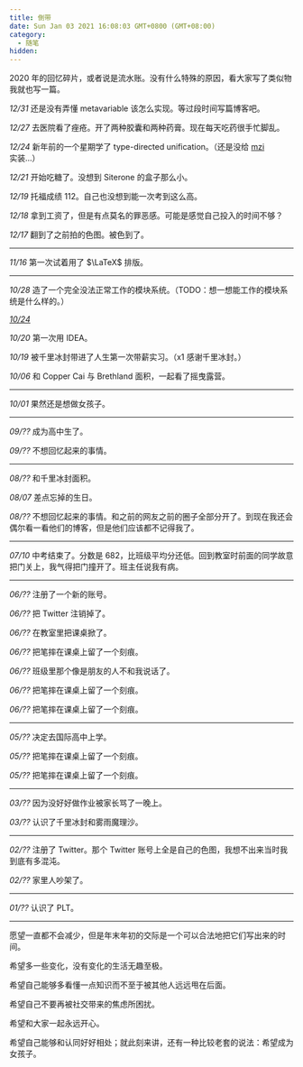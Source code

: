 ```yaml
---
title: 倒带
date: Sun Jan 03 2021 16:08:03 GMT+0800 (GMT+08:00)
category:
  - 随笔
hidden:
---
```


2020 年的回忆碎片，或者说是流水账。没有什么特殊的原因，看大家写了类似物我就也写一篇。

*12/31* 还是没有弄懂 metavariable 该怎么实现。等过段时间写篇博客吧。

*12/27* 去医院看了痤疮。开了两种胶囊和两种药膏。现在每天吃药很手忙脚乱。

*12/24* 新年前的一个星期学了 type-directed unification。（还是没给 [mzi](https://github.com/mzi-lang/mzi-dev.git) 实装...）

*12/21* 开始吃糖了。没想到 Siterone 的盒子那么小。

*12/19* 托福成绩 112。自己也没想到能一次考到这么高。

*12/18* 拿到工资了，但是有点莫名的罪恶感。可能是感觉自己投入的时间不够？

*12/17* 翻到了之前拍的色图。被色到了。

---

*11/16* 第一次试着用了 $\LaTeX$ 排版。

---

*10/28* 造了一个完全没法正常工作的模块系统。（TODO：想一想能工作的模块系统是什么样的。）

[*10/24*](https://twitter.com/TsingHsuen)

*10/20* 第一次用 IDEA。

*10/19* 被千里冰封带进了人生第一次带薪实习。（x1 感谢千里冰封。）

*10/06* 和 Copper Cai 与 Brethland 面积，一起看了摇曳露营。

---

*10/01* 果然还是想做女孩子。

---

*09/??* 成为高中生了。

*09/??* 不想回忆起来的事情。

---

*08/??* 和千里冰封面积。

*08/07* 差点忘掉的生日。

*08/??* 不想回忆起来的事情。和之前的网友之前的圈子全部分开了。到现在我还会偶尔看一看他们的博客，但是他们应该都不记得我了。

---

*07/10* 中考结束了。分数是 682，比班级平均分还低。回到教室时前面的同学故意把门关上，我气得把门撞开了。班主任说我有病。

---

*06/??* 注册了一个新的账号。

*06/??* 把 Twitter 注销掉了。

*06/??* 在教室里把课桌掀了。

*06/??* 把笔摔在课桌上留了一个刻痕。

*06/??* 班级里那个像是朋友的人不和我说话了。

*06/??* 把笔摔在课桌上留了一个刻痕。

*06/??* 把笔摔在课桌上留了一个刻痕。

---

*05/??* 决定去国际高中上学。

*05/??* 把笔摔在课桌上留了一个刻痕。

*05/??* 把笔摔在课桌上留了一个刻痕。

---

*03/??* 因为没好好做作业被家长骂了一晚上。

*03/??* 认识了千里冰封和雾雨魔理沙。

---

*02/??* 注册了 Twitter。那个 Twitter 账号上全是自己的色图，我想不出来当时我到底有多混沌。

*02/??* 家里人吵架了。

---

*01/??* 认识了 PLT。

---

愿望一直都不会减少，但是年末年初的交际是一个可以合法地把它们写出来的时间。

希望多一些变化，没有变化的生活无趣至极。

希望自己能够多看懂一点知识而不至于被其他人远远甩在后面。

希望自己不要再被社交带来的焦虑所困扰。

希望和大家一起永远开心。

希望自己能够和认同好好相处；就此刻来讲，还有一种比较老套的说法：希望成为女孩子。
